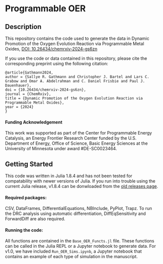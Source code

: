 # Programmable OER

## Description
This repository contains the code used to generate the data in Dynamic Promotion of the Oxygen Evolution Reaction via Programmable Metal Oxides, [DOI: 10.26434/chemrxiv-2024-gs6zn](https://chemrxiv.org/engage/chemrxiv/article-details/65af381d66c13817290d5404)

If you use the code or data contained in this repository, please cite the corresponding preprint using the following citation:
```
@article{Gathmann2024,
author = {Sallye R. Gathmann and Christopher J. Bartel and Lars C. Grabow and Omar A. Abdelrahman and C. Daniel Frisbie and Paul J. Dauenhauer},
doi = {10.26434/chemrxiv-2024-gs6zn},
journal = {ChemRxiv},
title = {Dynamic Promotion of the Oxygen Evolution Reaction via Programmable Metal Oxides},
year = {2024}
}
```

#### Funding Acknowledgement
This work was supported as part of the Center for Programmable Energy Catalysis, an Energy Frontier Research Center funded by the U.S. Department of Energy, Office of Science, Basic Energy Sciences at the University of Minnesota under award #DE-SC0023464.



## Getting Started
This code was written in Julia 1.8.4 and has not been tested for compatability with newer versions of Julia. If you run into trouble using the current Julia release, v1.8.4 can be donwloaded from the [old releases page](https://julialang.org/downloads/oldreleases/). 

#### Required packages: 
  CSV, DataFrames, DifferentialEquations, NBInclude, PyPlot, Trapz. To run the DRC analysis using automatic differentiation, DiffEqSensitivity and ForwardDiff are also required.


#### Running the code:
  All functions are contained in the `Base_OER_Functs.jl` file. These functions can be called in the Julia REPL or a Jupyter notebook to generate data. 
  For v1.0, we have included `Run_OER_Sims.ipynb`, a Jupyter notebook that contains an example of each type of simulation in the manuscript. 
